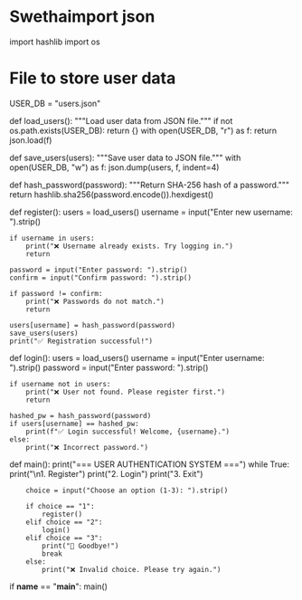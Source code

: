 # Swethaimport json
import hashlib
import os

# File to store user data
USER_DB = "users.json"


def load_users():
    """Load user data from JSON file."""
    if not os.path.exists(USER_DB):
        return {}
    with open(USER_DB, "r") as f:
        return json.load(f)


def save_users(users):
    """Save user data to JSON file."""
    with open(USER_DB, "w") as f:
        json.dump(users, f, indent=4)


def hash_password(password):
    """Return SHA-256 hash of a password."""
    return hashlib.sha256(password.encode()).hexdigest()


def register():
    users = load_users()
    username = input("Enter new username: ").strip()

    if username in users:
        print("❌ Username already exists. Try logging in.")
        return

    password = input("Enter password: ").strip()
    confirm = input("Confirm password: ").strip()

    if password != confirm:
        print("❌ Passwords do not match.")
        return

    users[username] = hash_password(password)
    save_users(users)
    print("✅ Registration successful!")


def login():
    users = load_users()
    username = input("Enter username: ").strip()
    password = input("Enter password: ").strip()

    if username not in users:
        print("❌ User not found. Please register first.")
        return

    hashed_pw = hash_password(password)
    if users[username] == hashed_pw:
        print(f"✅ Login successful! Welcome, {username}.")
    else:
        print("❌ Incorrect password.")


def main():
    print("=== USER AUTHENTICATION SYSTEM ===")
    while True:
        print("\n1. Register")
        print("2. Login")
        print("3. Exit")

        choice = input("Choose an option (1-3): ").strip()

        if choice == "1":
            register()
        elif choice == "2":
            login()
        elif choice == "3":
            print("👋 Goodbye!")
            break
        else:
            print("❌ Invalid choice. Please try again.")


if __name__ == "__main__":
    main()
